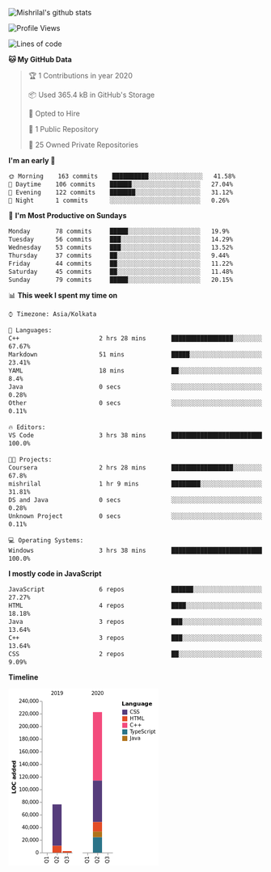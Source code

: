 ![Mishrilal's github stats](https://github-readme-stats.vercel.app/api?username=mishrilal&theme=blue-green&show_icons=true&count_private=true)

<!--START_SECTION:waka-->
![Profile Views](http://img.shields.io/badge/Profile%20Views-122-blue)

![Lines of code](https://img.shields.io/badge/From%20Hello%20World%20I've%20written-322426%20Lines%20of%20code-blue)

**🐱 My GitHub Data** 

> 🏆 1 Contributions in year 2020
 > 
> 📦 Used 365.4 kB in GitHub's Storage 
 > 
> 💼 Opted to Hire
 > 
> 📜 1 Public Repository 
 > 
> 🔑 25 Owned Private Repositories 

**I'm an early 🐤** 

```text
🌞 Morning    163 commits    ██████████░░░░░░░░░░░░░░░   41.58% 
🌆 Daytime    106 commits    ██████░░░░░░░░░░░░░░░░░░░   27.04% 
🌃 Evening    122 commits    ███████░░░░░░░░░░░░░░░░░░   31.12% 
🌙 Night      1 commits      ░░░░░░░░░░░░░░░░░░░░░░░░░   0.26%

```
📅 **I'm Most Productive on Sundays** 

```text
Monday       78 commits     █████░░░░░░░░░░░░░░░░░░░░   19.9% 
Tuesday      56 commits     ███░░░░░░░░░░░░░░░░░░░░░░   14.29% 
Wednesday    53 commits     ███░░░░░░░░░░░░░░░░░░░░░░   13.52% 
Thursday     37 commits     ██░░░░░░░░░░░░░░░░░░░░░░░   9.44% 
Friday       44 commits     ██░░░░░░░░░░░░░░░░░░░░░░░   11.22% 
Saturday     45 commits     ██░░░░░░░░░░░░░░░░░░░░░░░   11.48% 
Sunday       79 commits     █████░░░░░░░░░░░░░░░░░░░░   20.15%

```


📊 **This week I spent my time on** 

```text
⌚︎ Timezone: Asia/Kolkata

💬 Languages: 
C++                      2 hrs 28 mins       █████████████████░░░░░░░░   67.67% 
Markdown                 51 mins             █████░░░░░░░░░░░░░░░░░░░░   23.41% 
YAML                     18 mins             ██░░░░░░░░░░░░░░░░░░░░░░░   8.4% 
Java                     0 secs              ░░░░░░░░░░░░░░░░░░░░░░░░░   0.28% 
Other                    0 secs              ░░░░░░░░░░░░░░░░░░░░░░░░░   0.11%

🔥 Editors: 
VS Code                  3 hrs 38 mins       █████████████████████████   100.0%

🐱‍💻 Projects: 
Coursera                 2 hrs 28 mins       █████████████████░░░░░░░░   67.8% 
mishrilal                1 hr 9 mins         ████████░░░░░░░░░░░░░░░░░   31.81% 
DS and Java              0 secs              ░░░░░░░░░░░░░░░░░░░░░░░░░   0.28% 
Unknown Project          0 secs              ░░░░░░░░░░░░░░░░░░░░░░░░░   0.11%

💻 Operating Systems: 
Windows                  3 hrs 38 mins       █████████████████████████   100.0%

```

**I mostly code in JavaScript** 

```text
JavaScript               6 repos             ██████░░░░░░░░░░░░░░░░░░░   27.27% 
HTML                     4 repos             ████░░░░░░░░░░░░░░░░░░░░░   18.18% 
Java                     3 repos             ███░░░░░░░░░░░░░░░░░░░░░░   13.64% 
C++                      3 repos             ███░░░░░░░░░░░░░░░░░░░░░░   13.64% 
CSS                      2 repos             ██░░░░░░░░░░░░░░░░░░░░░░░   9.09%

```


**Timeline**

![Chart not found](https://github.com/mishrilal/mishrilal/blob/master/charts/bar_graph.png) 


<!--END_SECTION:waka-->
